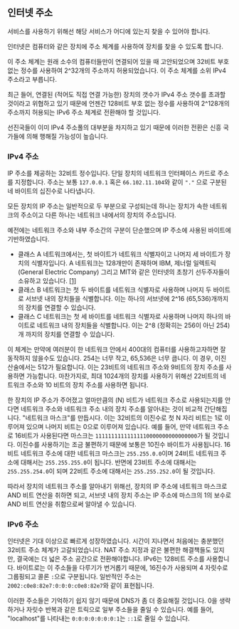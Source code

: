 ## 인터넷 주소

서비스를 사용하기 위해선 해당 서비스가 어디에 있는지 찾을 수 있어야 합니다.

인터넷은 컴퓨터와 같은 장치에 주소 체계를 사용하여 장치를 찾을 수 있도록 합니다.

이 주소 체계는 원래 소수의 컴퓨터들만이 연결되어 있을 때 고안되었으며 32비트 부호 없는 정수를 사용하여 2^32개의 주소까지 허용되었습니다. 이 주소 체계를 소위 IPv4 주소라고 부릅니다.

최근 들어, 연결된 (적어도 직접 연결 가능한) 장치의 갯수가 IPv4 주소 갯수를 초과할 것이라고 위협하고 있기 때문에 언젠간 128비트 부호 없는 정수를 사용하여 2^128개의 주소까지 허용되는 IPv6 주소 체계로 전환해야 할 것입니다.

선진국들이 이미 IPv4 주소풀의 대부분을 차지하고 있기 때문에 이러한 전환은 신흥 국가들에 의해 행해질 가능성이 높습니다.

### IPv4 주소

IP 주소를 제공하는 32비트 정수입니다.
단일 장치의 네트워크 인터페이스 카드로 주소를 지정합니다.
주소는 보통  `127.0.0.1` 혹은 `66.102.11.104`와 같이 `"."` 으로 구분된 네 바이트의 십진수로 나타냅니다.

모든 장치의 IP 주소는 일반적으로 두 부분으로 구성되는데 하나는 장치가 속한 네트워크의 주소이고 다른 하나는 네트워크 내에서의 장치의 주소입니다.

예전에는 네트워크 주소와 내부 주소간의 구분이 단순했으며 IP 주소에 사용된 바이트에 기반하였습니다.


* 클래스 A 네트워크에서는, 첫 바이트가 네트워크 식별자이고 나머지 세 바이트가 장치의 식별자입니다. A 네트워크는 128개만이 존재하며 IBM, 제너럴 일렉트릭 (General Electric Company) 그리고 MIT와 같은 인터넷의 초창기 선두주자들이 소유하고 있습니다. [[1]](http://www.iana.org/assignments/ipv4-address-space/ipv4-address-space.xml)
* 클래스 B 네트워크는 첫 두 바이트를 네트워크 식별자로 사용하며 나머지 두 바이트로 서브넷 내의 장치들을 식별합니다. 이는 하나의 서브넷에 2^16 (65,536)개까지의 장치를 연결할 수 있습니다.
* 클래스 C 네트워크는 첫 세 바이트를 네트워크 식별자로 사용하며 나머지 하나의 바이트로 네트워크 내의 장치들을 식별합니다. 이는 2^8 (정확히는 256이 아닌 254)개 까지의 장치를 연결할 수 있습니다.

이 체계는 만약에 여러분이 한 네트워크 안에서 400대의 컴퓨터를 사용하고자하면 잘 동작하지 않을수도 있습니다. 254는 너무 작고, 65,536은 너무 큽니다.
이 경우, 이진 산술에서는 512가 필요합니다.
이는 23비트의 네트워크 주소와 9비트의 장치 주소를 사용하면 가능합니다.
마찬가지로, 최대 1024개의 장치를 사용하기 위해선 22비트의 네트워크 주소와 10 비트의 장치 주소를 사용하면 됩니다.

한 장치의 IP 주소가 주어졌고 얼마만큼의 (N) 비트가 네트워크 주소로 사용되는지를 안다면 네트워크 주소와 네트워크 주소 내의 장치 주소를 알아내는 것이 비교적 간단해집니다.
"네트워크 마스크"를 만듭시다. 이는 32비트의 이진수로 첫 N 자리 비트는 1로 이루어져 있으며 나머지 비트는 0으로 이루어져 있습니다.
예를 들어, 만약 네트워크 주소로 16비트가 사용된다면 마스크는 `11111111111111110000000000000000`가 될 것입니다.
이진수를 사용하기는 조금 불편하기 때문에 보통은 10진수 바이트가 사용됩니다.
16비트 네트워크 주소에 대한 네트워크 마스크는 `255.255.0.0`이며 24비트 네트워크 주소에 대해서는 `255.255.255.0`이 됩니다. 반면에 23비트 주소에 대해서는 `255.255.254.0`이 되며 22비트 주소에 대해서는 `255.255.252.0`이 될 것입니다.

따라서 장치의 네트워크 주소를 알아내기 위해선, 장치의 IP 주소에 네트워크 마스크로 AND 비트 연산을 취하면 되고, 서브넷 내의 장치 주소는 IP 주소에 마스크의 1의 보수로 AND 비트 연산을 취함으로써 알아낼 수 있습니다.

### IPv6 주소

인터넷은 기대 이상으로 빠르게 성장하였습니다. 시간이 지나면서 처음에는 충분했던 32비트 주소 체계가 고갈되었습니다. NAT 주소 지정과 같은 불편한 해결책들도 있지만, 결국에는 더 넓은 주소 공간으로 전환해야합니다. IPv6는 128비트 주소를 사용합니다. 바이트로는 이 주소들을 다루기가 번거롭기 때문에, 16진수가 사용되며 4 자릿수로 그룹핑되고 콜론 `:`으로 구분됩니다. 일반적인 주소는 `2002:c0e8:82e7:0:0:0:c0e8:82e7`와 같이 표현됩니다.

이러한 주소들은 기억하기 쉽지 않기 때문에 DNS가 좀 더 중요해질 것입니다. 0을 생략하거나 자릿수 반복과 같은 트릭으로 일부 주소들을 줄일 수 있습니다. 예를 들어, "localhost"를 나타내는 `0:0:0:0:0:0:0:1`는 `::1`로 줄일 수 있습니다.
